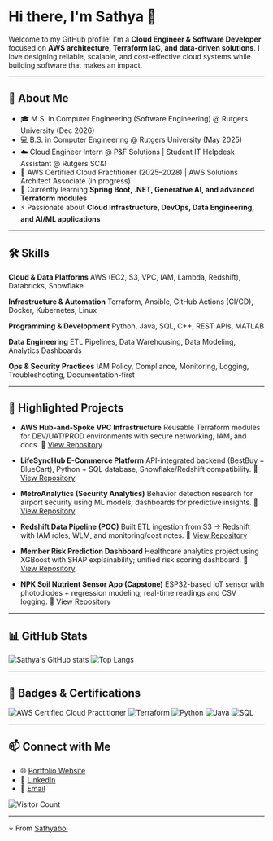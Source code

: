 # Hi there, I'm Sathya 👋

Welcome to my GitHub profile! I'm a **Cloud Engineer & Software Developer** focused on **AWS architecture, Terraform IaC, and data-driven solutions**. I love designing reliable, scalable, and cost-effective cloud systems while building software that makes an impact.

---

## 🚀 About Me

* 🎓 M.S. in Computer Engineering (Software Engineering) @ Rutgers University (Dec 2026)
* 💻 B.S. in Computer Engineering @ Rutgers University (May 2025)
* ☁️ Cloud Engineer Intern @ P\&F Solutions | Student IT Helpdesk Assistant @ Rutgers SC\&I
* 🔐 AWS Certified Cloud Practitioner (2025–2028) | AWS Solutions Architect Associate (in progress)
* 🌱 Currently learning **Spring Boot, .NET, Generative AI, and advanced Terraform modules**
* ⚡ Passionate about **Cloud Infrastructure, DevOps, Data Engineering, and AI/ML applications**

---

## 🛠️ Skills

**Cloud & Data Platforms**
AWS (EC2, S3, VPC, IAM, Lambda, Redshift), Databricks, Snowflake

**Infrastructure & Automation**
Terraform, Ansible, GitHub Actions (CI/CD), Docker, Kubernetes, Linux

**Programming & Development**
Python, Java, SQL, C++, REST APIs, MATLAB

**Data Engineering**
ETL Pipelines, Data Warehousing, Data Modeling, Analytics Dashboards

**Ops & Security Practices**
IAM Policy, Compliance, Monitoring, Logging, Troubleshooting, Documentation-first

---

## 📌 Highlighted Projects

* **AWS Hub-and-Spoke VPC Infrastructure**
  Reusable Terraform modules for DEV/UAT/PROD environments with secure networking, IAM, and docs.
  🔗 [View Repository](https://github.com/Sathyaboi/aws-vpc-infra)

* **LifeSyncHub E-Commerce Platform**
  API-integrated backend (BestBuy + BlueCart), Python + SQL database, Snowflake/Redshift compatibility.
  🔗 [View Repository](https://github.com/Sathyaboi/LifeSynchub)

* **MetroAnalytics (Security Analytics)**
  Behavior detection research for airport security using ML models; dashboards for predictive insights.
  🔗 [View Repository](https://github.com/Sathyaboi/MetroAnalytics)

* **Redshift Data Pipeline (POC)**
  Built ETL ingestion from S3 → Redshift with IAM roles, WLM, and monitoring/cost notes.
  🔗 [View Repository](https://github.com/Sathyaboi/redshift-data-pipeline)

* **Member Risk Prediction Dashboard**
  Healthcare analytics project using XGBoost with SHAP explainability; unified risk scoring dashboard.
  🔗 [View Repository](https://github.com/Sathyaboi/risk-prediction-dashboard)

* **NPK Soil Nutrient Sensor App (Capstone)**
  ESP32-based IoT sensor with photodiodes + regression modeling; real-time readings and CSV logging.
  🔗 [View Repository](https://github.com/Sathyaboi/npk-sensor-app)

---

## 📊 GitHub Stats

![Sathya's GitHub stats](https://github-readme-stats.vercel.app/api?username=Sathyaboi\&show_icons=true\&theme=radical)
![Top Langs](https://github-readme-stats.vercel.app/api/top-langs/?username=Sathyaboi\&layout=compact\&theme=radical)

---

## 🏅 Badges & Certifications

![AWS Certified Cloud Practitioner](https://img.shields.io/badge/AWS-Cloud%20Practitioner-orange?logo=amazon-aws\&logoColor=white)
![Terraform](https://img.shields.io/badge/IaC-Terraform-623ce4?logo=terraform\&logoColor=white)
![Python](https://img.shields.io/badge/Code-Python-blue?logo=python\&logoColor=white)
![Java](https://img.shields.io/badge/Code-Java-red?logo=openjdk\&logoColor=white)
![SQL](https://img.shields.io/badge/Data-SQL-lightgrey?logo=postgresql\&logoColor=white)

---

## 📫 Connect with Me

* 🌐 [Portfolio Website](https://sathyagopinath.netlify.app)
* 💼 [LinkedIn](https://www.linkedin.com/in/sathyagopinath/)
* 📧 [Email](mailto:sathyagopinath09@gmail.com)

![Visitor Count](https://komarev.com/ghpvc/?username=Sathyaboi\&color=brightgreen)

---

⭐️ From [Sathyaboi](https://github.com/Sathyaboi)
